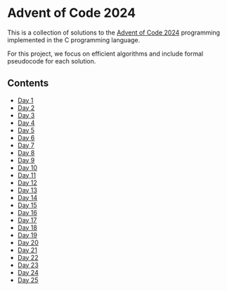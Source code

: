 <!-- index.md -->
<!-- Copyright (c) 2024-2025 Ishan Pranav -->
<!-- Licensed under the MIT license. -->

# Advent of Code 2024

This is a collection of solutions to the
[Advent of Code 2024](https://adventofcode.com/2024) programming implemented in
the C programming language.

For this project, we focus on efficient algorithms and include formal pseudocode
for each solution.

## Contents

- [Day 1](/advent-of-code-2024/day01)
- [Day 2](/advent-of-code-2024/day02)
- [Day 3](https://github.com/ishanpranav/advent-of-code-2024/blob/master/src/day03b.c)
- [Day 4](/advent-of-code-2024/day04)
- [Day 5](/advent-of-code-2024/day05)
- [Day 6](https://github.com/ishanpranav/advent-of-code-2024/blob/master/src/day06b.c)
- [Day 7](/advent-of-code-2024/day07)
- [Day 8](/advent-of-code-2024/day08)
- [Day 9](/advent-of-code-2024/day09)
- [Day 10](/advent-of-code-2024/day10)
- [Day 11](/advent-of-code-2024/day11)
- [Day 12](/advent-of-code-2024/day12)
- [Day 13](/advent-of-code-2024/day13)
- [Day 14](/advent-of-code-2024/day14)
- [Day 15](/advent-of-code-2024/day15)
- [Day 16](/advent-of-code-2024/day16)
- [Day 17](/advent-of-code-2024/day17)
- [Day 18](/advent-of-code-2024/day18)
- [Day 19](/advent-of-code-2024/day19)
- [Day 20](/advent-of-code-2024/day20)
- [Day 21](/advent-of-code-2024/day21)
- [Day 22](/advent-of-code-2024/day22)
- [Day 23](/advent-of-code-2024/day23)
- [Day 24](/advent-of-code-2024/day24)
- [Day 25](/advent-of-code-2024/day25)
